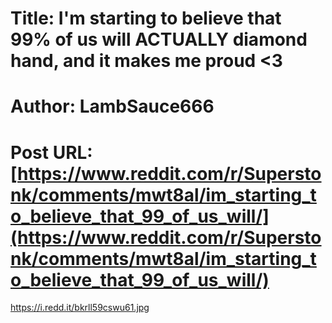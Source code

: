 # Title: I'm starting to believe that 99% of us will ACTUALLY diamond hand, and it makes me proud <3
# Author: LambSauce666
# Post URL: [https://www.reddit.com/r/Superstonk/comments/mwt8al/im_starting_to_believe_that_99_of_us_will/](https://www.reddit.com/r/Superstonk/comments/mwt8al/im_starting_to_believe_that_99_of_us_will/)


https://i.redd.it/bkrll59cswu61.jpg
